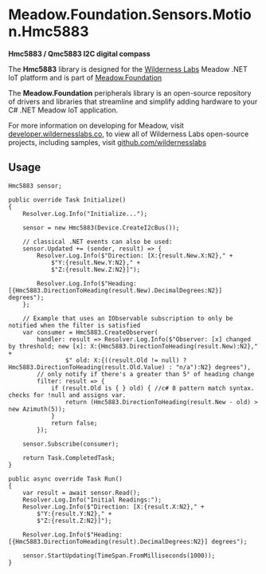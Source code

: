 # Meadow.Foundation.Sensors.Motion.Hmc5883

**Hmc5883 / Qmc5883 I2C digital compass**

The **Hmc5883** library is designed for the [Wilderness Labs](www.wildernesslabs.co) Meadow .NET IoT platform and is part of [Meadow.Foundation](https://developer.wildernesslabs.co/Meadow/Meadow.Foundation/)

The **Meadow.Foundation** peripherals library is an open-source repository of drivers and libraries that streamline and simplify adding hardware to your C# .NET Meadow IoT application.

For more information on developing for Meadow, visit [developer.wildernesslabs.co](http://developer.wildernesslabs.co/), to view all of Wilderness Labs open-source projects, including samples, visit [github.com/wildernesslabs](https://github.com/wildernesslabs/)

## Usage

```
Hmc5883 sensor;

public override Task Initialize()
{
    Resolver.Log.Info("Initialize...");

    sensor = new Hmc5883(Device.CreateI2cBus());

    // classical .NET events can also be used:
    sensor.Updated += (sender, result) => {
        Resolver.Log.Info($"Direction: [X:{result.New.X:N2}," +
            $"Y:{result.New.Y:N2}," +
            $"Z:{result.New.Z:N2}]");

        Resolver.Log.Info($"Heading: [{Hmc5883.DirectionToHeading(result.New).DecimalDegrees:N2}] degrees");
    };

    // Example that uses an IObservable subscription to only be notified when the filter is satisfied
    var consumer = Hmc5883.CreateObserver(
        handler: result => Resolver.Log.Info($"Observer: [x] changed by threshold; new [x]: X:{Hmc5883.DirectionToHeading(result.New):N2}," +
                $" old: X:{((result.Old != null) ? Hmc5883.DirectionToHeading(result.Old.Value) : "n/a"):N2} degrees"),
        // only notify if there's a greater than 5° of heading change
        filter: result => {
            if (result.Old is { } old) { //c# 8 pattern match syntax. checks for !null and assigns var.
                return (Hmc5883.DirectionToHeading(result.New - old) > new Azimuth(5));
            }
            return false;
        });

    sensor.Subscribe(consumer);

    return Task.CompletedTask;
}

public async override Task Run()
{
    var result = await sensor.Read();
    Resolver.Log.Info("Initial Readings:");
    Resolver.Log.Info($"Direction: [X:{result.X:N2}," +
        $"Y:{result.Y:N2}," +
        $"Z:{result.Z:N2}]");

    Resolver.Log.Info($"Heading: [{Hmc5883.DirectionToHeading(result).DecimalDegrees:N2}] degrees");

    sensor.StartUpdating(TimeSpan.FromMilliseconds(1000));
}

        
```

